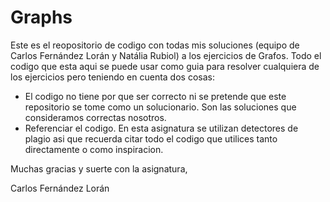 # Graphs

Este es el reopositorio de codigo con todas mis soluciones (equipo de Carlos Fernández Lorán y Natália Rubiol) a los ejercicios de Grafos.
Todo el codigo que esta aqui se puede usar como guia para resolver cualquiera de los ejercicios pero teniendo en cuenta dos cosas:
* El codigo no tiene por que ser correcto ni se pretende que este repositorio se tome como un solucionario. Son las soluciones que consideramos correctas nosotros.
* Referenciar el codigo. En esta asignatura se utilizan detectores de plagio asi que recuerda citar todo el codigo que utilices tanto directamente o como inspiracion.

Muchas gracias y suerte con la asignatura,

Carlos Fernández Lorán
